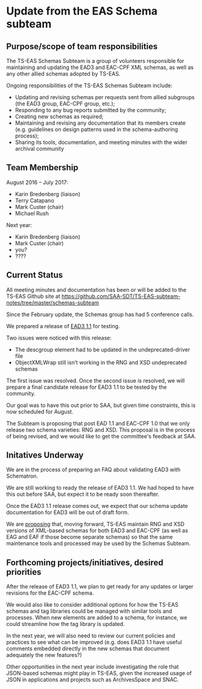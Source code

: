 # Update from the EAS Schema subteam

## Purpose/scope of team responsibilities

The TS-EAS Schemas Subteam is a group of volunteers responsible for maintaining and updating the EAD3 and EAC-CPF XML schemas, as well as any other allied schemas adopted by TS-EAS.

Ongoing responsibilities of the TS-EAS Schemas Subteam include:
- Updating and revising schemas per requests sent from allied subgroups (the EAD3 group, EAC-CPF group, etc.);
- Responding to any bug reports submitted by the community;
- Creating new schemas as required;
- Maintaining and revising any documentation that its members create (e.g. guidelines on design patterns used in the schema-authoring process);
- Sharing its tools, documentation, and meeting minutes with the wider archival community

## Team Membership

August 2016 – July 2017:
- Karin Bredenberg (liaison)
- Terry Catapano
- Mark Custer (chair)
- Michael Rush

Next year:
- Karin Bredenberg (liaison)
- Mark Custer (chair)
- you?
- ????

## Current Status

All meeting minutes and documentation has been or will be added to the TS-EAS Github site at <https://github.com/SAA-SDT/TS-EAS-subteam-notes/tree/master/schemas-subteam>

Since the February update, the Schemas group has had 5 conference calls.

We prepared a release of [EAD3 1.1](https://github.com/SAA-SDT/EAD3/releases/tag/v1.1.0-beta) for testing.

Two issues were noticed with this release:
* The descgroup element had to be updated in the undeprecated-driver file
* ObjectXMLWrap still isn’t working in the RNG and XSD undeprecated schemas

The first issue was resolved.  Once the second issue is resolved, we will prepare a final candidate release for EAD3 1.1 to be tested by the community.

Our goal was to have this out prior to SAA, but given time constraints, this is now scheduled for August.

The Subteam is proposing that post EAD 1.1 and EAC-CPF 1.0 that we only release two schema varieties:  RNG and XSD.  This proposal is in the process of being revised, and we would like to get the committee's feedback at SAA.

## Initatives Underway

We are in the process of preparing an FAQ about validating EAD3 with Schematron.

We are still working to ready the release of EAD3 1.1. We had hoped to have this out before SAA, but expect it to be ready soon thereafter.

Once the EAD3 1.1 release comes out, we expect that our schema update documentation for EAD3 will be out of draft form.

We are [proposing](https://docs.google.com/document/d/1eNvdOet-Q6-u_K1K8kBd4qPqXRJNn54r054e4b72uO8/edit?usp=sharing "Draft Proposal on Google Drive") that, moving forward, TS-EAS maintain RNG and XSD versions of XML-based schemas for both EAD3 and EAC-CPF (as well as EAG and EAF if those become separate schemas) so that the same maintenance tools and processed may be used by the Schemas Subteam. 

## Forthcoming projects/initiatives, desired priorities

After the release of EAD3 1.1, we plan to get ready for any updates or larger revisions for the EAC-CPF schema.

We would also like to consider additional options for how the TS-EAS schemas and tag libraries could be managed with similar tools and processes. When new elements are added to a schema, for instance, we could streamline how the tag library is updated.

In the next year, we will also need to review our current policies and practices to see what can be improved (e.g. does EAD3 1.1 have useful comments embedded directly in the new schemas that document adequately the new features?)

Other opportunities in the next year include investigating the role that JSON-based schemas might play in TS-EAS, given the increased usage of JSON in applications and projects such as ArchivesSpace and SNAC.


